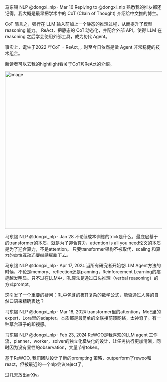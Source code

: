 
马东锡 NLP
@dongxi_nlp
·
Mar 16
Replying to 
@dongxi_nlp
熟悉我的推友都还记得，我大概是最早把学术中的 CoT (Chain of Thought) 介绍给中文推的博主。

CoT 简言之，强行在 LLM 输入前加上一个静态的推理过程，从而提升了模型 reasoning 能力。
ReAct，把静态的 CoT 动态化，并配合外部 API，使得 LLM 在 reasoning 之后学会使用外部工具，成为初代 Agent。

事实上，诞生于2022 年CoT + ReAct，，时至今日依然是做 Agent 非常稳健的技术组合。

新读者可以去我的hightlight看关于CoT和ReAct的介绍。

<img width="592" height="506" alt="image" src="https://github.com/user-attachments/assets/a9e5301a-2ce7-4ef6-9615-30251e29401c" />


马东锡 NLP
@dongxi_nlp
·
Jan 28
不论低成本训练的trick是什么，最底层基于的transformer的本质，就是为了迎合算力，attention is all you need论文的本质是为了迎合算力，不是attention。
只要transformer架构不被取代，scaling 和算力的良性互动还要继续膨胀下去。

马东锡 NLP
@dongxi_nlp
·
Apr 17, 2024
当所有研究者开始卷LLM Agent方法的时候，不论是memory、reflection还是planning，Reinforcement Learning的痕迹越发明显。只不过在LLM中，RL算法是通过口头推理（verbal reasoning）的方式prompt。

这引发了一个重要的疑问：RL中包含的极其复杂的数学公式，能否通过人类的自然口语来精确表达？

马东锡 NLP
@dongxi_nlp
·
Mar 18, 2024
transformer里的attention，MoE里的expert，Lora里的adapter。本质都是最简单的全联接前馈网络，太神奇了。有一种草台班子的即视感。


马东锡 NLP
@dongxi_nlp
·
Feb 23, 2024
ReWOO是我喜欢的LLM agent 工作流，planner，worker，solver的独立化模块化的设计，让任务执行更加清晰，同时因为没有显性的observation，大量节省token。

基于ReWOO, 我们团队设计了新的prompting 策略，outperform了rewoo和react，但被最近的一个nlp会议reject了。

过几天放出arXiv。

